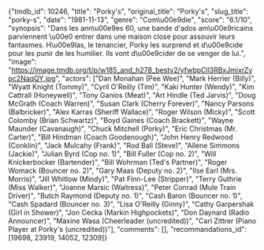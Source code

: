 {"tmdb_id": 10246, "title": "Porky's", "original_title": "Porky's", "slug_title": "porky-s", "date": "1981-11-13", "genre": "Com\u00e9die", "score": "6.1/10", "synopsis": "Dans les ann\u00e9es 60, une bande d'ados am\u00e9ricains parviennent \u00e0 entrer dans une maison close pour assouvir leurs fantasmes. H\u00e9las, le tenancier, Porky les surprend et d\u00e9cide pour les punir de les humilier. Ils vont d\u00e9cider de se venger de lui.", "image": "https://image.tmdb.org/t/p/w185_and_h278_bestv2/yfwbpCll3RBxJmixrZvpc2NaqQY.jpg", "actors": ["Dan Monahan (Pee Wee)", "Mark Herrier (Billy)", "Wyatt Knight (Tommy)", "Cyril O'Reilly (Tim)", "Kaki Hunter (Wendy)", "Kim Cattrall (Honeywell)", "Tony Ganios (Meat)", "Art Hindle (Ted Jarvis)", "Doug McGrath (Coach Warren)", "Susan Clark (Cherry Forever)", "Nancy Parsons (Balbricker)", "Alex Karras (Sheriff Wallace)", "Roger Wilson (Micky)", "Scott Colomby (Brian Schwartz)", "Boyd Gaines (Coach Brackett)", "Wayne Maunder (Cavanaugh)", "Chuck Mitchell (Porky)", "Eric Christmas (Mr. Carter)", "Bill Hindman (Coach Goodenough)", "John Henry Redwood (Conklin)", "Jack Mulcahy (Frank)", "Rod Ball (Steve)", "Allene Simmons (Jackie)", "Julian Byrd (Cop no. 1)", "Bill Fuller (Cop no. 2)", "Will Knickerbocker (Bartender)", "Bill Wohrman (Ted's Partner)", "Roger Womack (Bouncer no. 2)", "Gary Maas (Deputy no. 2)", "Ilse Earl (Mrs. Morris)", "Jill Whitlow (Mindy)", "Pat Finn-Lee (Stripper)", "Terry Guthrie (Miss Walker)", "Joanne Marsic (Waitress)", "Peter Conrad (Mule Train Driver)", "Butch Raymond (Deputy no. 1)", "Cash Baron (Bouncer no. 1)", "Cash Spadard (Bouncer no. 3)", "Lisa O'Reilly (Ginny)", "Cathy Garpershak (Girl in Shower)", "Jon Cecka (Markin Highpockets)", "Don Daynard (Radio Announcer)", "Maxine Wasa (Cheerleader (uncredited))", "Carl Zittrer (Piano Player at Porky's (uncredited))"], "comments": [], "recommandations_id": [19698, 23919, 14052, 12309]}